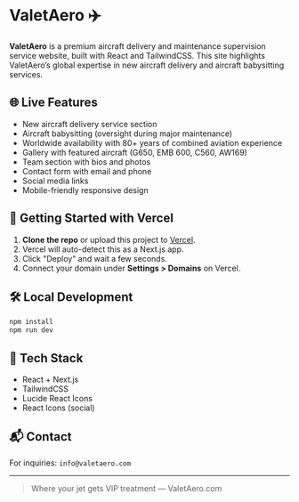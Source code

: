 # ValetAero ✈️

**ValetAero** is a premium aircraft delivery and maintenance supervision service website, built with React and TailwindCSS. This site highlights ValetAero’s global expertise in new aircraft delivery and aircraft babysitting services.

## 🌐 Live Features

- New aircraft delivery service section
- Aircraft babysitting (oversight during major maintenance)
- Worldwide availability with 80+ years of combined aviation experience
- Gallery with featured aircraft (G650, EMB 600, C560, AW169)
- Team section with bios and photos
- Contact form with email and phone
- Social media links
- Mobile-friendly responsive design

## 🚀 Getting Started with Vercel

1. **Clone the repo** or upload this project to [Vercel](https://vercel.com/import).
2. Vercel will auto-detect this as a Next.js app.
3. Click "Deploy" and wait a few seconds.
4. Connect your domain under **Settings > Domains** on Vercel.

## 🛠️ Local Development

```bash
npm install
npm run dev
```

## 🧰 Tech Stack

- React + Next.js
- TailwindCSS
- Lucide React Icons
- React Icons (social)

## 📬 Contact

For inquiries: `info@valetaero.com`

---

> Where your jet gets VIP treatment — ValetAero.com
